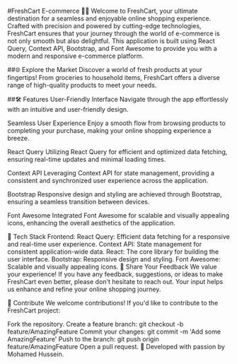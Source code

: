 #FreshCart E-commerce 🛒🌿
Welcome to FreshCart, your ultimate destination for a seamless and enjoyable online shopping experience. Crafted with precision and powered by cutting-edge technologies, FreshCart ensures that your journey through the world of e-commerce is not only smooth but also delightful. This application is built using React Query, Context API, Bootstrap, and Font Awesome to provide you with a modern and responsive e-commerce platform.

##🌐 Explore the Market
Discover a world of fresh products at your fingertips! From groceries to household items, FreshCart offers a diverse range of high-quality products to meet your needs.

##🛠️ Features
User-Friendly Interface
Navigate through the app effortlessly with an intuitive and user-friendly design.

Seamless User Experience
Enjoy a smooth flow from browsing products to completing your purchase, making your online shopping experience a breeze.

React Query
Utilizing React Query for efficient and optimized data fetching, ensuring real-time updates and minimal loading times.

Context API
Leveraging Context API for state management, providing a consistent and synchronized user experience across the application.

Bootstrap
Responsive design and styling are achieved through Bootstrap, ensuring a seamless transition between devices.

Font Awesome
Integrated Font Awesome for scalable and visually appealing icons, enhancing the overall aesthetics of the application.

🔧 Tech Stack
Frontend:
React Query: Efficient data fetching for a responsive and real-time user experience.
Context API: State management for consistent application-wide data.
React: The core library for building the user interface.
Bootstrap: Responsive design and styling.
Font Awesome: Scalable and visually appealing icons.
💬 Share Your Feedback
We value your experience! If you have any feedback, suggestions, or ideas to make FreshCart even better, please don't hesitate to reach out. Your input helps us enhance and refine your online shopping journey.

🤝 Contribute
We welcome contributions! If you'd like to contribute to the FreshCart project:

Fork the repository.
Create a feature branch: git checkout -b feature/AmazingFeature
Commit your changes: git commit -m 'Add some AmazingFeature'
Push to the branch: git push origin feature/AmazingFeature
Open a pull request.
🚀 Developed with passion by Mohamed Hussein.
